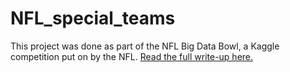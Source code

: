 # NFL_special_teams

This project was done as part of the NFL Big Data Bowl, a Kaggle competition put on by the NFL. [Read the full write-up here.](https://github.com/drwismer/NFL_special_teams/blob/main/Ranking%20Gunners%2C%20Vises%2C%20and%20Punt%20Returns.ipynb)
